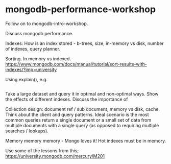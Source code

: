 # mongodb-performance-workshop
Follow on to mongodb-intro-workshop.

Discuss mongodb performance.  

Indexes: How is an index stored - b-trees, size, in-memory vs disk, number of indexes, query planner.  

Sorting. In memory vs indexed.  
https://www.mongodb.com/docs/manual/tutorial/sort-results-with-indexes/?jmp=university

Using explain(), e.g.  

```

```


Take a large dataset and query it in optimal and non-optimal ways. Show the effects of different indexes. Discuss the importance of 

Collection design: document ref / sub document, memory vs disk, cache. Think about the client and query patterns. Ideal scenario is the most common queries return a single document or a small set of data from multiple documents with a single query (as opposed to requiring multiple searches / lookups).  

Memory memory memory - Mongo loves it! Hot indexes must be in memory. 

Use some of the lessons from this;
https://university.mongodb.com/mercury/M201
